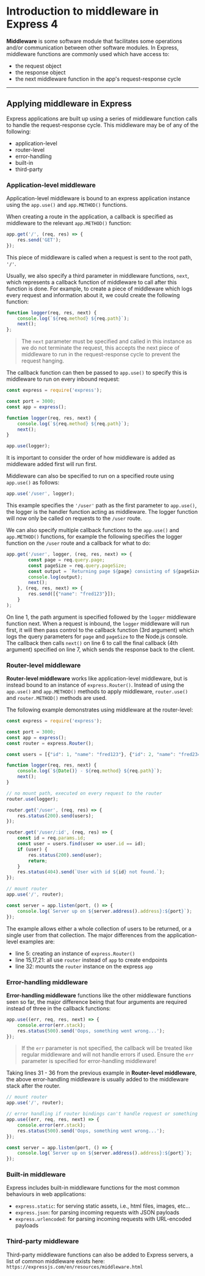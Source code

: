 # Introduction to middleware in Express 4

**Middleware** is some software module that facilitates some operations and/or communication between other software modules. In Express, middleware functions are commonly used which have access to:

- the request object
- the response object
- the next middleware function in the app's request-response cycle

----------------------------

## Applying middleware in Express

Express applications are built up using a series of middleware function calls to handle the request-response cycle. This middleware may be of any of the following:

- application-level
- router-level
- error-handling
- built-in
- third-party

### Application-level middleware

Application-level middleware is bound to an express application instance using the `app.use()` and `app.METHOD()` functions.

When creating a route in the application, a callback is specified as middleware to the relevant `app.METHOD()` function:

```js
app.get('/', (req, res) => {
    res.send('GET');
});
```

This piece of middleware is called when a request is sent to the root path, `'/'`.

Usually, we also specify a third parameter in middleware functions, `next`, which represents a callback function of middleware to call after this function is done. For example, to create a piece of middleware which logs every request and information about it, we could create the following function:

```js
function logger(req, res, next) {
    console.log(`${req.method} ${req.path}`);
    next();
};
```

> The `next` parameter must be specified and called in this instance as we do not terminate the request, this accepts the next piece of middleware to run in the request-response cycle to prevent the request hanging.

The callback function can then be passed to `app.use()` to specify this is middleware to run on every inbound request:

```js
const express = require('express');

const port = 3000;
const app = express();

function logger(req, res, next) {
    console.log(`${req.method} ${req.path}`);
    next();
}

app.use(logger);
```

It is important to consider the order of how middleware is added as middleware added first will run first.

Middleware can also be specified to run on a specified route using `app.use()` as follows:

```js
app.use('/user', logger);
```

This example specifies the `'/user'` path as the first parameter to `app.use()`, the logger is the handler function acting as middleware. The logger function will now only be called on requests to the `/user` route.

We can also specify multiple callback functions to the `app.use()` and `app.METHOD()` functions, for example the following specifies the logger function on the `/user` route and a callback for what to do:

```js
app.get('/user', logger, (req, res, next) => {
        const page = req.query.page;
        const pageSize = req.query.pageSize;
        const output = `Returning page ${page} consisting of ${pageSize} users`;
        console.log(output);
        next();
    }, (req, res, next) => {
        res.send([{"name": "fred123"}]);
    }
);
```

On line 1, the path argument is specified followed by the `logger` middleware function next. When a request is inbound, the `logger` middleware will run first, it will then pass control to the callback function (3rd argument) which logs the query parameters for `page` and `pageSize` to the Node.js console. The callback then calls `next()` on line 6 to call the final callback (4th argument) specified on line 7, which sends the response back to the client.

### Router-level middleware

**Router-level middleware** works like application-level middleware, but is instead bound to an instance of `express.Router()`. Instead of using the `app.use()` and `app.METHOD()` methods to apply middleware, `router.use()` and `router.METHOD()` methods are used.

The following example demonstrates using middleware at the router-level:

```js
const express = require('express');

const port = 3000;
const app = express();
const router = express.Router();

const users = [{"id": 1, "name": "fred123"}, {"id": 2, "name": "fred234"}];

function logger(req, res, next) {
    console.log(`${Date()} - ${req.method} ${req.path}`);
    next();
}

// no mount path, executed on every request to the router
router.use(logger);

router.get('/user', (req, res) => {
    res.status(200).send(users);
});

router.get('/user/:id', (req, res) => {
    const id = req.params.id;
    const user = users.find(user => user.id == id);
    if (user) {
        res.status(200).send(user);
        return;
    }
    res.status(404).send(`User with id ${id} not found.`);
});

// mount router
app.use('/', router);

const server = app.listen(port, () => {
    console.log(`Server up on ${server.address().address}:${port}`);
});
```

The example allows either a whole collection of users to be returned, or a single user from that collection. The major differences from the application-level examples are:

- line 5: creating an instance of `express.Router()` 
- line 15,17,21: all use `router` instead of `app` to create endpoints
- line 32: mounts the `router` instance on the express `app`

### Error-handling middleware

**Error-handling middleware** functions like the other middleware functions seen so far, the major difference being that four arguments are required instead of three in the callback functions:

```js
app.use((err, req, res, next) => {
    console.error(err.stack);
    res.status(500).send('Oops, something went wrong...');
});
```

> If the `err` parameter is not specified, the callback will be treated like regular middleware and will not handle errors if used. Ensure the `err` parameter is specified for error-handling middleware!

Taking lines 31 - 36 from the previous example in **Router-level middleware**, the above error-handling middleware is usually added to the middleware stack after the router.

```js
// mount router
app.use('/', router);

// error handling if router bindings can't handle request or something else goes wrong
app.use((err, req, res, next) => {
    console.error(err.stack);
    res.status(500).send('Oops, something went wrong...');
});

const server = app.listen(port, () => {
    console.log(`Server up on ${server.address().address}:${port}`);
});
```

### Built-in middleware

Express includes built-in middleware functions for the most common behaviours in web applications:

- `express.static`: for serving static assets, i.e., html files, images, etc...
- `express.json`: for parsing incoming requests with JSON payloads
- `express.urlencoded`: for parsing incoming requests with URL-encoded payloads

### Third-party middleware

Third-party middleware functions can also be added to Express servers, a list of common middleware exists here: `https://expressjs.com/en/resources/middleware.html`
